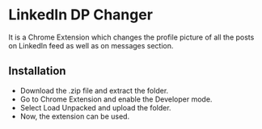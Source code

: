 # LinkedIn DP Changer

It is a Chrome Extension which changes the profile picture of all the posts on LinkedIn feed as well as on messages section.

## Installation

* Download the .zip file and extract the folder.
* Go to Chrome Extension and enable the Developer mode.
* Select Load Unpacked and upload the folder.
* Now, the extension can be used.
